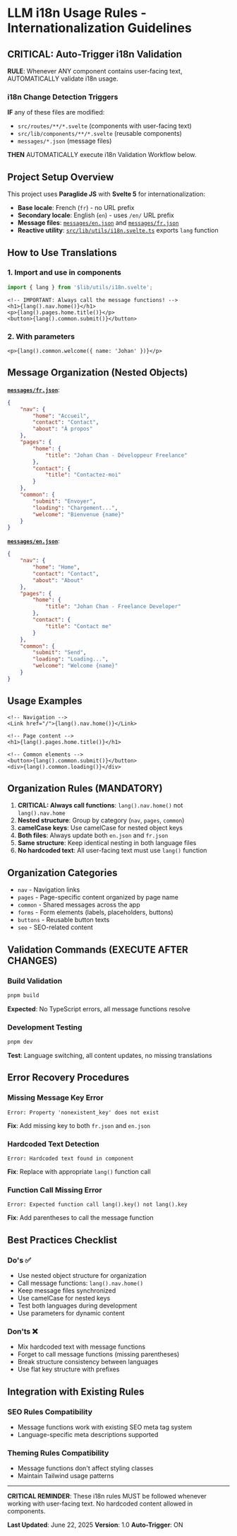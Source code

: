 # LLM i18n Usage Rules - Internationalization Guidelines

## CRITICAL: Auto-Trigger i18n Validation

**RULE**: Whenever ANY component contains user-facing text, AUTOMATICALLY validate i18n usage.

### i18n Change Detection Triggers

**IF** any of these files are modified:

- `src/routes/**/*.svelte` (components with user-facing text)
- `src/lib/components/**/*.svelte` (reusable components)
- `messages/*.json` (message files)

**THEN** AUTOMATICALLY execute i18n Validation Workflow below.

## Project Setup Overview

This project uses **Paraglide JS** with **Svelte 5** for internationalization:

- **Base locale**: French (`fr`) - no URL prefix
- **Secondary locale**: English (`en`) - uses `/en/` URL prefix
- **Message files**: [`messages/en.json`](messages/en.json) and [`messages/fr.json`](messages/fr.json)
- **Reactive utility**: [`src/lib/utils/i18n.svelte.ts`](src/lib/utils/i18n.svelte.ts) exports `lang` function

## How to Use Translations

### 1. Import and use in components

```typescript
import { lang } from '$lib/utils/i18n.svelte';
```

```svelte
<!-- IMPORTANT: Always call the message functions! -->
<h1>{lang().nav.home()}</h1>
<p>{lang().pages.home.title()}</p>
<button>{lang().common.submit()}</button>
```

### 2. With parameters

```svelte
<p>{lang().common.welcome({ name: 'Johan' })}</p>
```

## Message Organization (Nested Objects)

**[`messages/fr.json`](messages/fr.json)**:

```json
{
	"nav": {
		"home": "Accueil",
		"contact": "Contact",
		"about": "À propos"
	},
	"pages": {
		"home": {
			"title": "Johan Chan - Développeur Freelance"
		},
		"contact": {
			"title": "Contactez-moi"
		}
	},
	"common": {
		"submit": "Envoyer",
		"loading": "Chargement...",
		"welcome": "Bienvenue {name}"
	}
}
```

**[`messages/en.json`](messages/en.json)**:

```json
{
	"nav": {
		"home": "Home",
		"contact": "Contact",
		"about": "About"
	},
	"pages": {
		"home": {
			"title": "Johan Chan - Freelance Developer"
		},
		"contact": {
			"title": "Contact me"
		}
	},
	"common": {
		"submit": "Send",
		"loading": "Loading...",
		"welcome": "Welcome {name}"
	}
}
```

## Usage Examples

```svelte
<!-- Navigation -->
<Link href="/">{lang().nav.home()}</Link>

<!-- Page content -->
<h1>{lang().pages.home.title()}</h1>

<!-- Common elements -->
<button>{lang().common.submit()}</button>
<div>{lang().common.loading()}</div>
```

## Organization Rules (MANDATORY)

1. **CRITICAL: Always call functions**: `lang().nav.home()` not `lang().nav.home`
2. **Nested structure**: Group by category (`nav`, `pages`, `common`)
3. **camelCase keys**: Use camelCase for nested object keys
4. **Both files**: Always update both `en.json` and `fr.json`
5. **Same structure**: Keep identical nesting in both language files
6. **No hardcoded text**: All user-facing text must use `lang()` function

## Organization Categories

- `nav` - Navigation links
- `pages` - Page-specific content organized by page name
- `common` - Shared messages across the app
- `forms` - Form elements (labels, placeholders, buttons)
- `buttons` - Reusable button texts
- `seo` - SEO-related content

## Validation Commands (EXECUTE AFTER CHANGES)

### Build Validation

```bash
pnpm build
```

**Expected**: No TypeScript errors, all message functions resolve

### Development Testing

```bash
pnpm dev
```

**Test**: Language switching, all content updates, no missing translations

## Error Recovery Procedures

### Missing Message Key Error

```
Error: Property 'nonexistent_key' does not exist
```

**Fix**: Add missing key to both `fr.json` and `en.json`

### Hardcoded Text Detection

```
Error: Hardcoded text found in component
```

**Fix**: Replace with appropriate `lang()` function call

### Function Call Missing Error

```
Error: Expected function call lang().key() not lang().key
```

**Fix**: Add parentheses to call the message function

## Best Practices Checklist

### Do's ✅

- Use nested object structure for organization
- Call message functions: `lang().nav.home()`
- Keep message files synchronized
- Use camelCase for nested keys
- Test both languages during development
- Use parameters for dynamic content

### Don'ts ❌

- Mix hardcoded text with message functions
- Forget to call message functions (missing parentheses)
- Break structure consistency between languages
- Use flat key structure with prefixes

## Integration with Existing Rules

### SEO Rules Compatibility

- Message functions work with existing SEO meta tag system
- Language-specific meta descriptions supported

### Theming Rules Compatibility

- Message functions don't affect styling classes
- Maintain Tailwind usage patterns

---

**CRITICAL REMINDER**: These i18n rules MUST be followed whenever working with user-facing text. No hardcoded content allowed in components.

**Last Updated**: June 22, 2025
**Version**: 1.0
**Auto-Trigger**: ON
